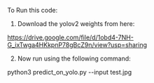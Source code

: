To Run this code:

1. Download the yolov2 weights from here: 

https://drive.google.com/file/d/1obd4-7NH-G_ixTwga4HKkpnP78gBcZ9n/view?usp=sharing

2. Now run using the following command:

python3 predict_on_yolo.py --input test.jpg

